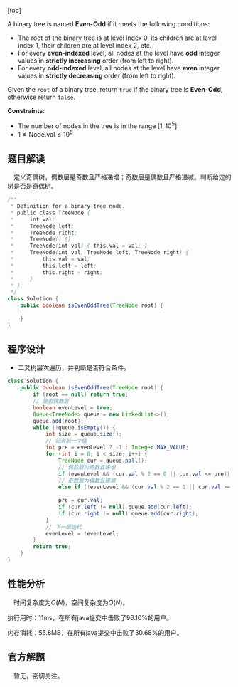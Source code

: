 [toc]

A binary tree is named **Even-Odd** if it meets the following conditions:

* The root of the binary tree is at level index $0$, its children are at level index $1$, their children are at level index $2$, etc.
* For every **even-indexed** level, all nodes at the level have **odd** integer values in **strictly increasing** order (from left to right).
* For every **odd-indexed** level, all nodes at the level have **even** integer values in **strictly decreasing** order (from left to right).

Given the `root` of a binary tree, return `true` if the binary tree is **Even-Odd**, otherwise return `false`.



**Constraints**:

* The number of nodes in the tree is in the range $[1, 10^5]$.
* $1 \le \text{Node.val} \le 10^6$



## 题目解读

&emsp;定义奇偶树，偶数层是奇数且严格递增；奇数层是偶数且严格递减。判断给定的树是否是奇偶树。

```java
/**
 * Definition for a binary tree node.
 * public class TreeNode {
 *     int val;
 *     TreeNode left;
 *     TreeNode right;
 *     TreeNode() {}
 *     TreeNode(int val) { this.val = val; }
 *     TreeNode(int val, TreeNode left, TreeNode right) {
 *         this.val = val;
 *         this.left = left;
 *         this.right = right;
 *     }
 * }
 */
class Solution {
    public boolean isEvenOddTree(TreeNode root) {
        
    }
}
```

## 程序设计

* 二叉树层次遍历，并判断是否符合条件。

```java
class Solution {
    public boolean isEvenOddTree(TreeNode root) {
        if (root == null) return true;
        // 是否偶数层
        boolean evenLevel = true;
        Queue<TreeNode> queue = new LinkedList<>();
        queue.add(root);
        while (!queue.isEmpty()) {
            int size = queue.size();
            // 记录前一个值
            int pre = evenLevel ? -1 : Integer.MAX_VALUE;
            for (int i = 0; i < size; i++) {
                TreeNode cur = queue.poll();
                // 偶数层为奇数且递增
                if (evenLevel && (cur.val % 2 == 0 || cur.val <= pre)) return false;
                // 奇数层为偶数且递减
                else if (!evenLevel && (cur.val % 2 == 1 || cur.val >= pre)) return false;
                
                pre = cur.val;
                if (cur.left != null) queue.add(cur.left);
                if (cur.right != null) queue.add(cur.right);
            }
            // 下一层迭代
            evenLevel = !evenLevel;
        }
        return true;
    }
}
```

## 性能分析

&emsp;时间复杂度为$O(N)$，空间复杂度为$O(N)$。

执行用时：11ms，在所有java提交中击败了96.10%的用户。

内存消耗：55.8MB，在所有java提交中击败了30.68%的用户。

## 官方解题

&emsp;暂无，密切关注。